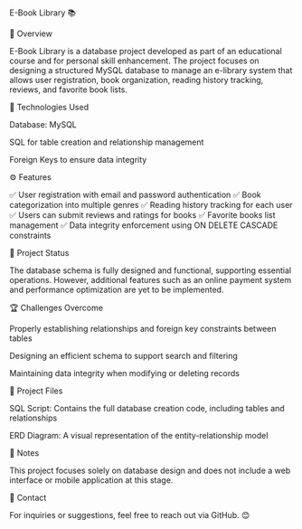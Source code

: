 E-Book Library 📚


📌 Overview

E-Book Library is a database project developed as part of an educational course and for personal skill enhancement. The project focuses on designing a structured MySQL database to manage an e-library system that allows user registration, book organization, reading history tracking, reviews, and favorite book lists.


🔧 Technologies Used

Database: MySQL

SQL for table creation and relationship management

Foreign Keys to ensure data integrity


⚙️ Features

✅ User registration with email and password authentication
✅ Book categorization into multiple genres
✅ Reading history tracking for each user
✅ Users can submit reviews and ratings for books
✅ Favorite books list management
✅ Data integrity enforcement using ON DELETE CASCADE constraints


🚀 Project Status

The database schema is fully designed and functional, supporting essential operations. However, additional features such as an online payment system and performance optimization are yet to be implemented.


🏆 Challenges Overcome

Properly establishing relationships and foreign key constraints between tables

Designing an efficient schema to support search and filtering

Maintaining data integrity when modifying or deleting records


📂 Project Files

SQL Script: Contains the full database creation code, including tables and relationships

ERD Diagram: A visual representation of the entity-relationship model


📌 Notes

This project focuses solely on database design and does not include a web interface or mobile application at this stage.


📩 Contact

For inquiries or suggestions, feel free to reach out via GitHub. 😊
